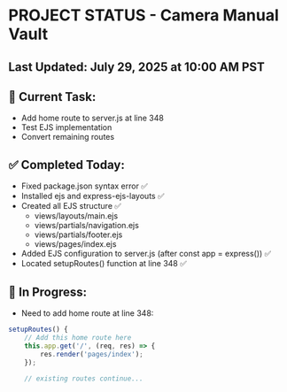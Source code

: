 # PROJECT STATUS - Camera Manual Vault

## Last Updated: July 29, 2025 at 10:00 AM PST

## 🎯 Current Task:
- Add home route to server.js at line 348
- Test EJS implementation
- Convert remaining routes

## ✅ Completed Today:
- Fixed package.json syntax error ✅
- Installed ejs and express-ejs-layouts ✅
- Created all EJS structure ✅
  - views/layouts/main.ejs
  - views/partials/navigation.ejs
  - views/partials/footer.ejs
  - views/pages/index.ejs
- Added EJS configuration to server.js (after const app = express()) ✅
- Located setupRoutes() function at line 348 ✅

## 🔄 In Progress:
- Need to add home route at line 348:
```javascript
setupRoutes() {
    // Add this home route here
    this.app.get('/', (req, res) => {
        res.render('pages/index');
    });
    
    // existing routes continue...
